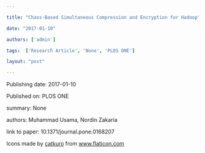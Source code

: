 ---
title: "Chaos-Based Simultaneous Compression and Encryption for Hadoop"
date: "2017-01-10"
authors: ['admin']
tags:  ['Research Article', 'None', 'PLOS ONE']
layout: "post"
---
Publishing date: 2017-01-10

Published on: PLOS ONE

summary: None

authors: Muhammad Usama, Nordin Zakaria

link to paper: 10.1371/journal.pone.0168207

Icons made by <a href="https://www.flaticon.com/free-icon/bookshelves_3576884" title="catkuro">catkuro</a> from <a href="https://www.flaticon.com/" title="Flaticon"> www.flaticon.com</a>